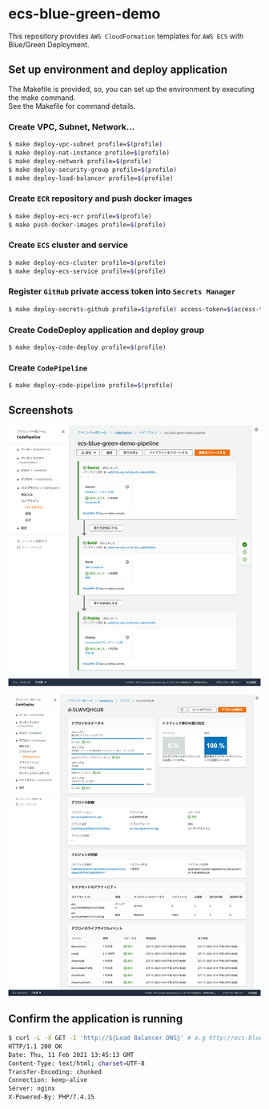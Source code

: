 # ecs-blue-green-demo
This repository provides `AWS CloudFormation` templates for `AWS ECS` with Blue/Green Deployment.

## Set up environment and deploy application
The Makefile is provided, so, you can set up the environment by executing the make command.  
See the Makefile for command details.

### Create VPC, Subnet, Network...

```bash
$ make deploy-vpc-subnet profile=$(profile)
$ make deploy-nat-instance profile=$(profile)
$ make deploy-network profile=$(profile)
$ make deploy-security-group profile=$(profile)
$ make deploy-load-balancer profile=$(profile)
```

### Create `ECR` repository and push docker images

```bash
$ make deploy-ecs-ecr profile=$(profile)
$ make push-docker-images profile=$(profile) 
```

### Create `ECS` cluster and service
```bash
$ make deploy-ecs-cluster profile=$(profile)
$ make deploy-ecs-service profile=$(profile)
```

### Register `GitHub` private access token into `Secrets Manager`
```bash
$ make deploy-secrets-github profile=$(profile) access-token=$(access-token)
```

### Create CodeDeploy application and deploy group
```bash
$ make deploy-code-deploy profile=$(profile)
```

### Create `CodePipeline`
```bash
$ make deploy-code-pipeline profile=$(profile)
```

## Screenshots
![code-pipeline](./doc/images/code-pipeline.png)

![code-deploy-blue-green](./doc/images/code-deploy-blue-green.png)

## Confirm the application is running
```bash
$ curl -L -X GET -I 'http://${Load Balancer DNS}' # e.g http://ecs-blue-green-demo-app-xxxxxxxxx.{region}.elb.amazonaws.com
HTTP/1.1 200 OK
Date: Thu, 11 Feb 2021 13:45:13 GMT
Content-Type: text/html; charset=UTF-8
Transfer-Encoding: chunked
Connection: keep-alive
Server: nginx
X-Powered-By: PHP/7.4.15
```
